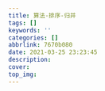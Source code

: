 ```yaml
---
title: 算法-排序-归并
tags: []
keywords: ''
categories: []
abbrlink: 7670b080
date: 2021-03-25 23:23:45
description:
cover:
top_img:
---
```






